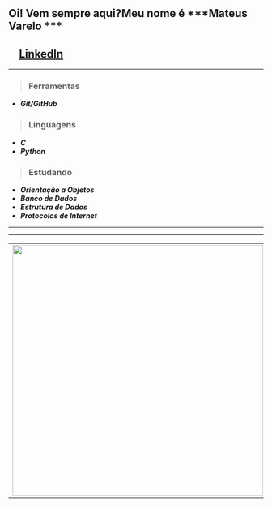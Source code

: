 #
 ## Oi! Vem sempre aqui?Meu nome é ***Mateus Varelo *** 
 <a href="https://www.linkedin.com/in/mateus-varelo-492180aa/"><img src="https://github.com/mateusvarelo/mateusvarelo/linkedin.png" width="16"></img></a> [LinkedIn](https://www.linkedin.com/in/mateus-varelo-492180aa/)  
  ----
  ----
  > ### __Ferramentas__
* ___Git/GitHub___


> ### __Linguagens__
* ___C___
* ___Python___

> ### __Estudando__
*  ___Orientação a Objetos___
*  ___Banco de Dados___
*  ___Estrutura de Dados___   
*  ___Protocolos de Internet___

  --------
  --------
<center>
<table>
    <tr>
          <td><img width="495px" align="left" src="https://github-readme-stats.vercel.app/api?username=mateusvarelo&theme=blue-green"/></td>
          <td><img width="400px" align="left" src="https://github-readme-stats.vercel.app/api/top-langs/?username=mateusvarelo&hide=html&layout=compact&theme=blue-green" /></td>
     </tr>   
</table>
</center> 

    